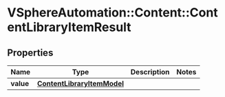 # VSphereAutomation::Content::ContentLibraryItemResult

## Properties
Name | Type | Description | Notes
------------ | ------------- | ------------- | -------------
**value** | [**ContentLibraryItemModel**](ContentLibraryItemModel.md) |  | 


